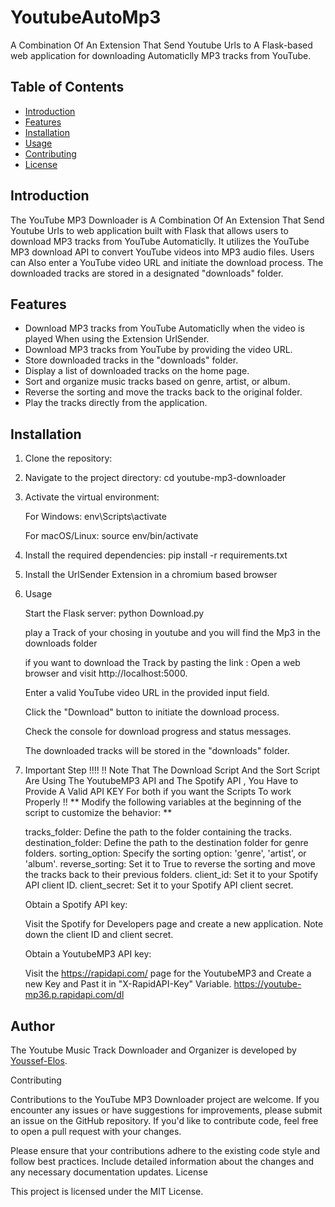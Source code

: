 # YoutubeAutoMp3
A Combination Of An Extension That Send Youtube Urls to A Flask-based web application for downloading Automaticlly MP3 tracks from YouTube.

## Table of Contents

- [Introduction](#introduction)
- [Features](#features)
- [Installation](#installation)
- [Usage](#usage)
- [Contributing](#contributing)
- [License](#license)
## Introduction

The YouTube MP3 Downloader is A Combination Of An Extension That Send Youtube Urls to web application built with Flask that allows users to download MP3 tracks from YouTube Automaticlly. It utilizes the YouTube MP3 download API to convert YouTube videos into MP3 audio files. Users can Also enter a YouTube video URL and initiate the download process. The downloaded tracks are stored in a designated "downloads" folder.

## Features
- Download MP3 tracks from YouTube Automaticlly when the video is played When using the Extension UrlSender.
- Download MP3 tracks from YouTube by providing the video URL.
- Store downloaded tracks in the "downloads" folder.
- Display a list of downloaded tracks on the home page.
- Sort and organize music tracks based on genre, artist, or album.
- Reverse the sorting and move the tracks back to the original folder.
- Play the tracks directly from the application.

## Installation

1. Clone the repository:

2. Navigate to the project directory:
   cd youtube-mp3-downloader

4. Activate the virtual environment:
   
   For Windows:  env\Scripts\activate

   For macOS/Linux: source env/bin/activate

5. Install the required dependencies:
   pip install -r requirements.txt

6. Install the UrlSender Extension in a chromium based browser

7. Usage

    Start the Flask server: python Download.py

   play a Track of your chosing in youtube and you will find the Mp3 in the downloads folder

   if you want to download the Track by pasting the link :
         Open a web browser and visit http://localhost:5000.

    Enter a valid YouTube video URL in the provided input field.

    Click the "Download" button to initiate the download process.

    Check the console for download progress and status messages.

    The downloaded tracks will be stored in the "downloads" folder.

8. Important Step !!!!
 !! Note That The Download Script And the Sort Script Are Using The YoutubeMP3 API and The Spotify API , You Have to Provide A Valid API KEY For both if you want the Scripts To work Properly !!
  ** Modify the following variables at the beginning of the script to customize the behavior: **

    tracks_folder: Define the path to the folder containing the tracks.
    destination_folder: Define the path to the destination folder for genre folders.
    sorting_option: Specify the sorting option: 'genre', 'artist', or 'album'.
    reverse_sorting: Set it to True to reverse the sorting and move the tracks back to their previous folders.
    client_id: Set it to your Spotify API client ID.
    client_secret: Set it to your Spotify API client secret.
    
    Obtain a Spotify API key:

    Visit the Spotify for Developers page and create a new application.
    Note down the client ID and client secret.

    Obtain a YoutubeMP3 API key:

    Visit the https://rapidapi.com/ page for the YoutubeMP3 and Create a new Key and Past it in "X-RapidAPI-Key" Variable.
    https://youtube-mp36.p.rapidapi.com/dl

## Author

The Youtube Music Track Downloader and Organizer is developed by [Youssef-Elos](https://github.com/Youssef-Elos).


Contributing

Contributions to the YouTube MP3 Downloader project are welcome. If you encounter any issues or have suggestions for improvements, please submit an issue on the GitHub repository. If you'd like to contribute code, feel free to open a pull request with your changes.

Please ensure that your contributions adhere to the existing code style and follow best practices. Include detailed information about the changes and any necessary documentation updates.
License

This project is licensed under the MIT License.

